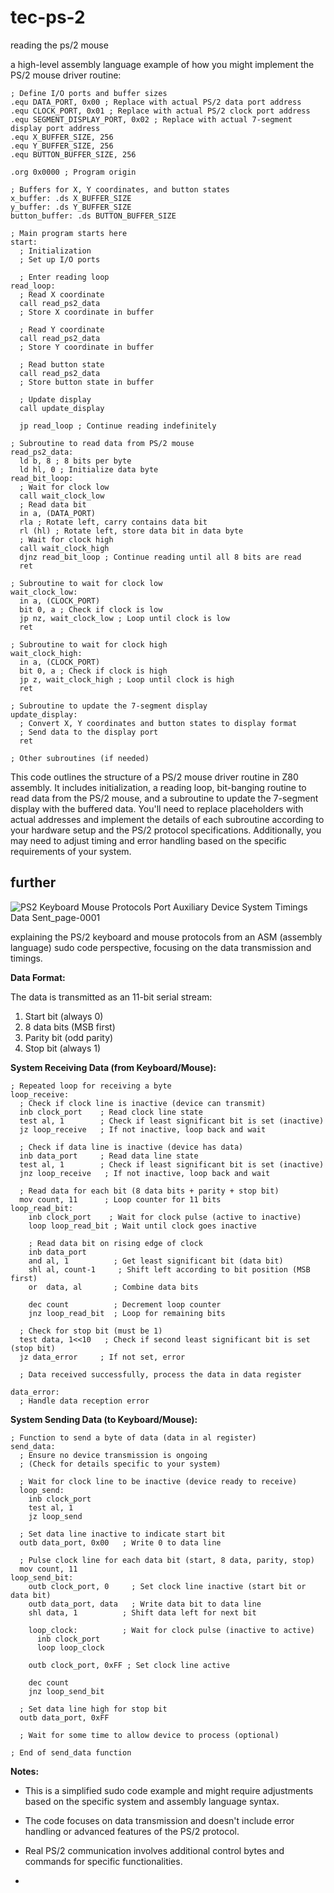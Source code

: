 # tec-ps-2
reading the ps/2 mouse

a high-level assembly language example of how you might implement the PS/2 mouse driver routine:

```assembly
; Define I/O ports and buffer sizes
.equ DATA_PORT, 0x00 ; Replace with actual PS/2 data port address
.equ CLOCK_PORT, 0x01 ; Replace with actual PS/2 clock port address
.equ SEGMENT_DISPLAY_PORT, 0x02 ; Replace with actual 7-segment display port address
.equ X_BUFFER_SIZE, 256
.equ Y_BUFFER_SIZE, 256
.equ BUTTON_BUFFER_SIZE, 256

.org 0x0000 ; Program origin

; Buffers for X, Y coordinates, and button states
x_buffer: .ds X_BUFFER_SIZE
y_buffer: .ds Y_BUFFER_SIZE
button_buffer: .ds BUTTON_BUFFER_SIZE

; Main program starts here
start:
  ; Initialization
  ; Set up I/O ports
  
  ; Enter reading loop
read_loop:
  ; Read X coordinate
  call read_ps2_data
  ; Store X coordinate in buffer
  
  ; Read Y coordinate
  call read_ps2_data
  ; Store Y coordinate in buffer
  
  ; Read button state
  call read_ps2_data
  ; Store button state in buffer
  
  ; Update display
  call update_display
  
  jp read_loop ; Continue reading indefinitely

; Subroutine to read data from PS/2 mouse
read_ps2_data:
  ld b, 8 ; 8 bits per byte
  ld hl, 0 ; Initialize data byte
read_bit_loop:
  ; Wait for clock low
  call wait_clock_low
  ; Read data bit
  in a, (DATA_PORT)
  rla ; Rotate left, carry contains data bit
  rl (hl) ; Rotate left, store data bit in data byte
  ; Wait for clock high
  call wait_clock_high
  djnz read_bit_loop ; Continue reading until all 8 bits are read
  ret

; Subroutine to wait for clock low
wait_clock_low:
  in a, (CLOCK_PORT)
  bit 0, a ; Check if clock is low
  jp nz, wait_clock_low ; Loop until clock is low
  ret

; Subroutine to wait for clock high
wait_clock_high:
  in a, (CLOCK_PORT)
  bit 0, a ; Check if clock is high
  jp z, wait_clock_high ; Loop until clock is high
  ret

; Subroutine to update the 7-segment display
update_display:
  ; Convert X, Y coordinates and button states to display format
  ; Send data to the display port
  ret

; Other subroutines (if needed)
```

This code outlines the structure of a PS/2 mouse driver routine in Z80 assembly. It includes initialization, a reading loop, bit-banging routine to read data from the PS/2 mouse, and a subroutine to update the 7-segment display with the buffered data. You'll need to replace placeholders with actual addresses and implement the details of each subroutine according to your hardware setup and the PS/2 protocol specifications. Additionally, you may need to adjust timing and error handling based on the specific requirements of your system.



## further
![PS2 Keyboard Mouse Protocols Port Auxiliary Device System Timings Data Sent_page-0001](https://github.com/SteveJustin1963/tec-ps-2/assets/58069246/dced8d8f-2a58-4c1d-85a6-892ee471a015)

explaining the PS/2 keyboard and mouse protocols from an ASM (assembly language) sudo code perspective, focusing on the data transmission and timings.

**Data Format:**

The data is transmitted as an 11-bit serial stream:

1. Start bit (always 0)
2. 8 data bits (MSB first)
3. Parity bit (odd parity)
4. Stop bit (always 1)

**System Receiving Data (from Keyboard/Mouse):**

```assembly
; Repeated loop for receiving a byte
loop_receive:
  ; Check if clock line is inactive (device can transmit)
  inb clock_port    ; Read clock line state
  test al, 1        ; Check if least significant bit is set (inactive)
  jz loop_receive   ; If not inactive, loop back and wait

  ; Check if data line is inactive (device has data)
  inb data_port     ; Read data line state
  test al, 1        ; Check if least significant bit is set (inactive)
  jnz loop_receive   ; If not inactive, loop back and wait

  ; Read data for each bit (8 data bits + parity + stop bit)
  mov count, 11      ; Loop counter for 11 bits
loop_read_bit:
    inb clock_port    ; Wait for clock pulse (active to inactive)
    loop loop_read_bit ; Wait until clock goes inactive

    ; Read data bit on rising edge of clock
    inb data_port
    and al, 1          ; Get least significant bit (data bit)
    shl al, count-1     ; Shift left according to bit position (MSB first)
    or  data, al       ; Combine data bits

    dec count          ; Decrement loop counter
    jnz loop_read_bit  ; Loop for remaining bits

  ; Check for stop bit (must be 1)
  test data, 1<<10   ; Check if second least significant bit is set (stop bit)
  jz data_error     ; If not set, error

  ; Data received successfully, process the data in data register

data_error:
  ; Handle data reception error
```

**System Sending Data (to Keyboard/Mouse):**

```assembly
; Function to send a byte of data (data in al register)
send_data:
  ; Ensure no device transmission is ongoing
  ; (Check for details specific to your system)

  ; Wait for clock line to be inactive (device ready to receive)
  loop_send:
    inb clock_port
    test al, 1
    jz loop_send

  ; Set data line inactive to indicate start bit
  outb data_port, 0x00   ; Write 0 to data line

  ; Pulse clock line for each data bit (start, 8 data, parity, stop)
  mov count, 11
loop_send_bit:
    outb clock_port, 0     ; Set clock line inactive (start bit or data bit)
    outb data_port, data   ; Write data bit to data line
    shl data, 1          ; Shift data left for next bit

    loop_clock:          ; Wait for clock pulse (inactive to active)
      inb clock_port
      loop loop_clock

    outb clock_port, 0xFF ; Set clock line active

    dec count
    jnz loop_send_bit

  ; Set data line high for stop bit
  outb data_port, 0xFF

  ; Wait for some time to allow device to process (optional)

; End of send_data function
```

**Notes:**

* This is a simplified sudo code example and might require adjustments based on the specific system and assembly language syntax.
* The code focuses on data transmission and doesn't include error handling or advanced features of the PS/2 protocol.
* Real PS/2 communication involves additional control bytes and commands for specific functionalities.

* 

